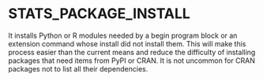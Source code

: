 # STATS_PACKAGE_INSTALL
It installs Python or R modules needed by a begin program block or an extension command whose install did not install them. This will make this process easier than the current means and reduce the difficulty of installing packages that need items from PyPI or CRAN. It is not uncommon for CRAN packages not to list all their dependencies.
